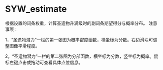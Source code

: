 # SYW_estimate

根据设置的词条权重，计算圣遗物升满级时的副词条期望得分与概率分布。
注意事项：

1，“圣遗物潜力”一栏的第一张图为概率密度函数，横坐标为分数。右边滑块可调整图像平滑程度。

2，“圣遗物潜力”一栏的第二张图为分部函数，横坐标为分数，竖坐标为概率。鼠标左键点击或拖动可查看具体点位信息。
